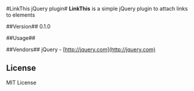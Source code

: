 #LinkThis jQuery plugin#
**LinkThis** is a simple jQuery plugin to attach links to elements

##Version##
0.1.0

##Usage##

##Vendors##
jQuery - [http://jquery.com](http://jquery.com)

## License ##
MIT License